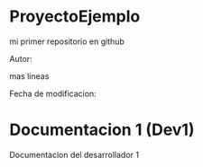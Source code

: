 # ProyectoEjemplo
mi primer repositorio en github


Autor: 

mas lineas

Fecha de modificacion:

# Documentacion 1 (Dev1)
Documentacion del desarrollador 1